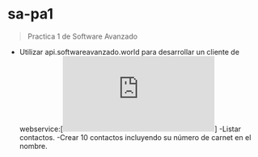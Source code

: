 # sa-pa1
> Practica 1 de Software Avanzado
- Utilizar api.softwareavanzado.world para desarrollar un cliente de webservice:[![Web Service](https://api.softwareavanzado.world/index.php?webserviceClient=administrator&webserviceVersion=1.0.0&option=contact&api=hal&format=doc)]
-Listar contactos.
-Crear 10 contactos incluyendo su número de carnet en el nombre.

